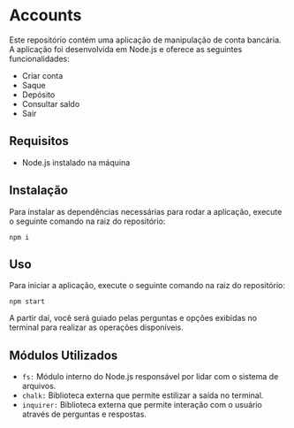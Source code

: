 # Accounts
Este repositório contém uma aplicação de manipulação de conta bancária. A aplicação foi desenvolvida em Node.js e oferece as seguintes funcionalidades:

- Criar conta
- Saque
- Depósito
- Consultar saldo
- Sair

## Requisitos
- Node.js instalado na máquina

## Instalação
Para instalar as dependências necessárias para rodar a aplicação, execute o seguinte comando na raiz do repositório:

```
npm i
```

## Uso
Para iniciar a aplicação, execute o seguinte comando na raiz do repositório:

```
npm start
```
A partir daí, você será guiado pelas perguntas e opções exibidas no terminal para realizar as operações disponíveis.

## Módulos Utilizados
- `fs:` Módulo interno do Node.js responsável por lidar com o sistema de arquivos.
- `chalk:` Biblioteca externa que permite estilizar a saída no terminal.
- `inquirer:` Biblioteca externa que permite interação com o usuário através de perguntas e respostas.